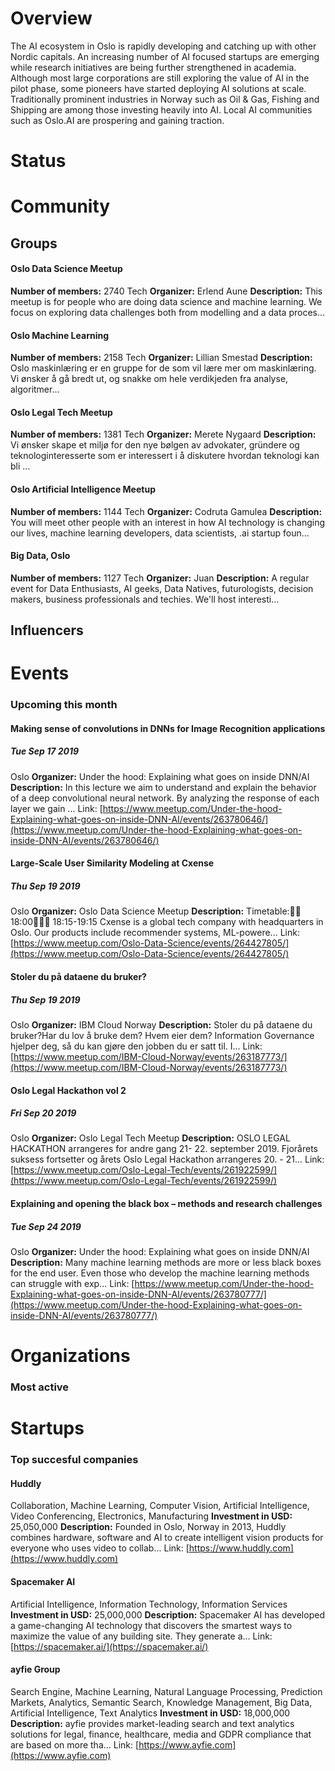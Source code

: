 <!-- TITLE: Oslo AI -->
<!-- SUBTITLE: ECOSYSTEM -->




<div class=CityPageSpecific>

# Overview
<div class=overview>

The AI ecosystem in Oslo is rapidly developing and catching up with other Nordic capitals. An increasing number of AI focused startups are emerging while research initiatives are being further strengthened in academia. Although most large corporations are still exploring the value of AI in the pilot phase, some pioneers have started deploying AI solutions at scale. Traditionally prominent industries in Norway such as Oil & Gas, Fishing and Shipping are among those investing heavily into AI. Local AI communities such as Oslo.AI are prospering and gaining traction.

</div>

# Status
<div class=status>

</div>

</div>

# Community

## Groups
<div class=groups>

#### Oslo Data Science Meetup
**Number of members:** 2740
Tech
**Organizer:** Erlend Aune
**Description:** This meetup is for people who are doing data science and machine learning. We focus on exploring data challenges both from modelling and a data proces...

#### Oslo Machine Learning
**Number of members:** 2158
Tech
**Organizer:** Lillian Smestad
**Description:** Oslo maskinlæring er en gruppe for de som vil lære mer om maskinlæring. Vi ønsker å gå bredt ut, og snakke om hele verdikjeden fra analyse, algoritmer...

#### Oslo Legal Tech Meetup
**Number of members:** 1381
Tech
**Organizer:** Merete Nygaard
**Description:** Vi ønsker skape et miljø for den nye bølgen av advokater, gründere og teknologinteresserte som er interessert i å diskutere hvordan teknologi kan bli ...

#### Oslo Artificial Intelligence Meetup
**Number of members:** 1144
Tech
**Organizer:** Codruta Gamulea
**Description:** You will meet other people with an interest in how AI technology is changing our lives, machine learning developers, data scientists, .ai startup foun...

#### Big Data, Oslo
**Number of members:** 1127
Tech
**Organizer:** Juan
**Description:** A regular event for Data Enthusiasts, AI geeks, Data Natives, futurologists, decision makers, business professionals and techies. We'll host interesti...


</div>

## Influencers
<div class=influencers>


</div>

# Events
### Upcoming this month
<div class=events>

#### Making sense of convolutions in DNNs for Image Recognition applications
##### Tue Sep 17 2019
Oslo
**Organizer:** Under the hood: Explaining what goes on inside DNN/AI
**Description:** In this lecture we aim to understand and explain the behavior of a deep convolutional neural network. By analyzing the response of each layer we gain ...
Link: [https://www.meetup.com/Under-the-hood-Explaining-what-goes-on-inside-DNN-AI/events/263780646/](https://www.meetup.com/Under-the-hood-Explaining-what-goes-on-inside-DNN-AI/events/263780646/)

#### Large-Scale User Similarity Modeling at Cxense
##### Thu Sep 19 2019
Oslo
**Organizer:** Oslo Data Science Meetup
**Description:** Timetable:🍕🍺 18:00👨🏻‍🏫 18:15-19:15 Cxense is a global tech company with headquarters in Oslo. Our products include recommender systems, ML-powere...
Link: [https://www.meetup.com/Oslo-Data-Science/events/264427805/](https://www.meetup.com/Oslo-Data-Science/events/264427805/)

#### Stoler du på dataene du bruker? 
##### Thu Sep 19 2019
Oslo
**Organizer:** IBM Cloud Norway
**Description:** Stoler du på dataene du bruker?Har du lov å bruke dem? Hvem eier dem? Information Governance hjelper deg, så du kan gjøre den jobben du er satt til. I...
Link: [https://www.meetup.com/IBM-Cloud-Norway/events/263187773/](https://www.meetup.com/IBM-Cloud-Norway/events/263187773/)

#### Oslo Legal Hackathon vol 2
##### Fri Sep 20 2019
Oslo
**Organizer:** Oslo Legal Tech Meetup
**Description:** OSLO LEGAL HACKATHON ​arrangeres for andre gang 21- 22. september 2019. Fjorårets suksess fortsetter og årets Oslo Legal Hackathon arrangeres 20. - 21...
Link: [https://www.meetup.com/Oslo-Legal-Tech/events/261922599/](https://www.meetup.com/Oslo-Legal-Tech/events/261922599/)

#### Explaining and opening the black box – methods and research challenges
##### Tue Sep 24 2019
Oslo
**Organizer:** Under the hood: Explaining what goes on inside DNN/AI
**Description:** Many machine learning methods are more or less black boxes for the end user. Even those who develop the machine learning methods can struggle with exp...
Link: [https://www.meetup.com/Under-the-hood-Explaining-what-goes-on-inside-DNN-AI/events/263780777/](https://www.meetup.com/Under-the-hood-Explaining-what-goes-on-inside-DNN-AI/events/263780777/)


</div>

# Organizations
### Most active
<div class=organizations>


</div>

# Startups
### Top succesful companies
<div class=startups>

#### Huddly
Collaboration, Machine Learning, Computer Vision, Artificial Intelligence, Video Conferencing, Electronics, Manufacturing
**Investment in USD:** 25,050,000
**Description:** Founded in Oslo, Norway in 2013, Huddly combines hardware, software and AI to create intelligent vision products for everyone who uses video to collab...
Link: [https://www.huddly.com](https://www.huddly.com)

#### Spacemaker AI
Artificial Intelligence, Information Technology, Information Services
**Investment in USD:** 25,000,000
**Description:** Spacemaker AI has developed a game-changing AI technology that discovers the smartest ways to maximize the value of any building site. They generate a...
Link: [https://spacemaker.ai/](https://spacemaker.ai/)

#### ayfie Group
Search Engine, Machine Learning, Natural Language Processing, Prediction Markets, Analytics, Semantic Search, Knowledge Management, Big Data, Artificial Intelligence, Text Analytics
**Investment in USD:** 18,000,000
**Description:** ayfie provides market-leading search and text analytics solutions for legal, finance, healthcare, media and GDPR compliance that are based on more tha...
Link: [https://www.ayfie.com](https://www.ayfie.com)



</div>




